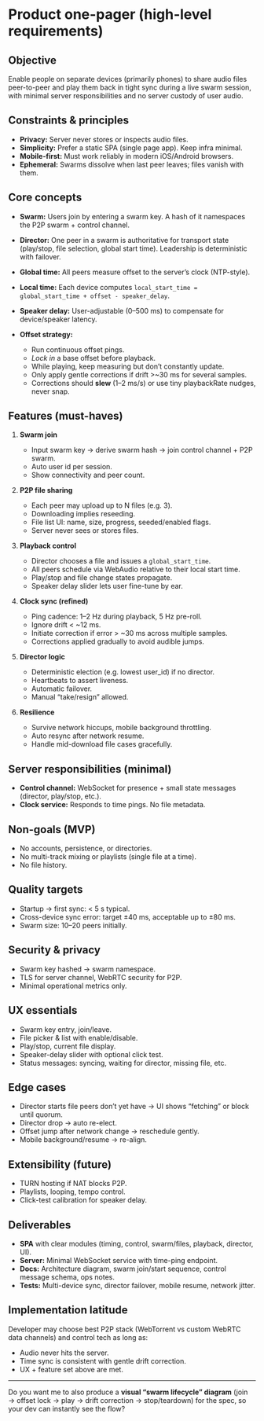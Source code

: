 # Product one-pager (high-level requirements)

## Objective

Enable people on separate devices (primarily phones) to share audio files peer-to-peer and play them back in tight sync during a live swarm session, with minimal server responsibilities and no server custody of user audio.

## Constraints & principles

* **Privacy:** Server never stores or inspects audio files.
* **Simplicity:** Prefer a static SPA (single page app). Keep infra minimal.
* **Mobile-first:** Must work reliably in modern iOS/Android browsers.
* **Ephemeral:** Swarms dissolve when last peer leaves; files vanish with them.

## Core concepts

* **Swarm:** Users join by entering a swarm key. A hash of it namespaces the P2P swarm + control channel.
* **Director:** One peer in a swarm is authoritative for transport state (play/stop, file selection, global start time). Leadership is deterministic with failover.
* **Global time:** All peers measure offset to the server’s clock (NTP-style).
* **Local time:** Each device computes `local_start_time = global_start_time + offset - speaker_delay`.
* **Speaker delay:** User-adjustable (0–500 ms) to compensate for device/speaker latency.
* **Offset strategy:**

  * Run continuous offset pings.
  * *Lock in* a base offset before playback.
  * While playing, keep measuring but don’t constantly update.
  * Only apply gentle corrections if drift >\~30 ms for several samples.
  * Corrections should **slew** (1–2 ms/s) or use tiny playbackRate nudges, never snap.

## Features (must-haves)

1. **Swarm join**

   * Input swarm key → derive swarm hash → join control channel + P2P swarm.
   * Auto user id per session.
   * Show connectivity and peer count.

2. **P2P file sharing**

   * Each peer may upload up to N files (e.g. 3).
   * Downloading implies reseeding.
   * File list UI: name, size, progress, seeded/enabled flags.
   * Server never sees or stores files.

3. **Playback control**

   * Director chooses a file and issues a `global_start_time`.
   * All peers schedule via WebAudio relative to their local start time.
   * Play/stop and file change states propagate.
   * Speaker delay slider lets user fine-tune by ear.

4. **Clock sync (refined)**

   * Ping cadence: 1–2 Hz during playback, 5 Hz pre-roll.
   * Ignore drift < \~12 ms.
   * Initiate correction if error > \~30 ms across multiple samples.
   * Corrections applied gradually to avoid audible jumps.

5. **Director logic**

   * Deterministic election (e.g. lowest user\_id) if no director.
   * Heartbeats to assert liveness.
   * Automatic failover.
   * Manual “take/resign” allowed.

6. **Resilience**

   * Survive network hiccups, mobile background throttling.
   * Auto resync after network resume.
   * Handle mid-download file cases gracefully.

## Server responsibilities (minimal)

* **Control channel:** WebSocket for presence + small state messages (director, play/stop, etc.).
* **Clock service:** Responds to time pings. No file metadata.

## Non-goals (MVP)

* No accounts, persistence, or directories.
* No multi-track mixing or playlists (single file at a time).
* No file history.

## Quality targets

* Startup → first sync: < 5 s typical.
* Cross-device sync error: target ±40 ms, acceptable up to ±80 ms.
* Swarm size: 10–20 peers initially.

## Security & privacy

* Swarm key hashed → swarm namespace.
* TLS for server channel, WebRTC security for P2P.
* Minimal operational metrics only.

## UX essentials

* Swarm key entry, join/leave.
* File picker & list with enable/disable.
* Play/stop, current file display.
* Speaker-delay slider with optional click test.
* Status messages: syncing, waiting for director, missing file, etc.

## Edge cases

* Director starts file peers don’t yet have → UI shows “fetching” or block until quorum.
* Director drop → auto re-elect.
* Offset jump after network change → reschedule gently.
* Mobile background/resume → re-align.

## Extensibility (future)

* TURN hosting if NAT blocks P2P.
* Playlists, looping, tempo control.
* Click-test calibration for speaker delay.

## Deliverables

* **SPA** with clear modules (timing, control, swarm/files, playback, director, UI).
* **Server:** Minimal WebSocket service with time-ping endpoint.
* **Docs:** Architecture diagram, swarm join/start sequence, control message schema, ops notes.
* **Tests:** Multi-device sync, director failover, mobile resume, network jitter.

## Implementation latitude

Developer may choose best P2P stack (WebTorrent vs custom WebRTC data channels) and control tech as long as:

* Audio never hits the server.
* Time sync is consistent with gentle drift correction.
* UX + feature set above are met.

---

Do you want me to also produce a **visual “swarm lifecycle” diagram** (join → offset lock → play → drift correction → stop/teardown) for the spec, so your dev can instantly see the flow?
